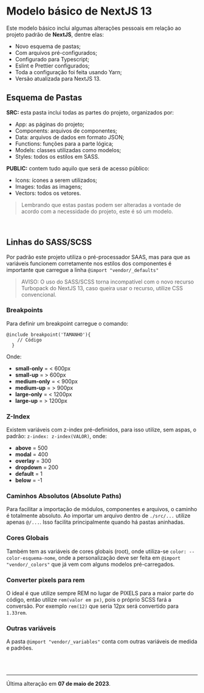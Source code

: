 # Modelo básico de NextJS 13

Este modelo básico inclui algumas alterações pessoais em relação ao projeto padrão de **NextJS**, dentre elas:

- Novo esquema de pastas;
- Com arquivos pré-configurados;
- Configurado para Typescript;
- Eslint e Prettier configurados;
- Toda a configuração foi feita usando Yarn;
- Versão atualizada para NextJS 13.

## Esquema de Pastas

**SRC:** esta pasta inclui todas as partes do projeto, organizados por:

- App: as páginas do projeto;
- Components: arquivos de componentes;
- Data: arquivos de dados em formato JSON;
- Functions: funções para a parte lógica;
- Models: classes utilizadas como modelos;
- Styles: todos os estilos em SASS.

**PUBLIC:** contem tudo aquilo que será de acesso público:

- Icons: ícones a serem utilizados;
- Images: todas as imagens;
- Vectors: todos os vetores.

> Lembrando que estas pastas podem ser alteradas a vontade de acordo com a necessidade do projeto, este é só um modelo.

<br/>

## Linhas do SASS/SCSS

Por padrão este projeto utiliza o pré-processador SAAS, mas para que as variáveis funcionem corretamente nos estilos dos componentes é importante que carregue a linha `@import "vendor/_defaults"`

> AVISO: O uso do SASS/SCSS torna incompatível com o novo recurso Turbopack do NextJS 13, caso queira usar o recurso, utilize CSS convencional.

### Breakpoints

Para definir um breakpoint carregue o comando:

```
@include breakpoint('TAMANHO'){
    // Código
  }
```

Onde:

- **small-only** = < 600px
- **small-up** = > 600px
- **medium-only** = < 900px
- **medium-up** = > 900px
- **large-only** = < 1200px
- **large-up** = > 1200px

### Z-Index

Existem variáveis com z-index pré-definidos, para isso utilize, sem aspas, o padrão: `z-index: z-index(VALOR)`, onde:

- **above** = 500
- **modal** = 400
- **overlay** = 300
- **dropdown** = 200
- **default** = 1
- **below** = -1

### Caminhos Absolutos (Absolute Paths)

Para facilitar a importação de módulos, componentes e arquivos, o caminho é totalmente absoluto. Ao importar um arquivo dentro de `./src/...` utilize apenas `@/...`. Isso facilita principalmente quando há pastas aninhadas.

### Cores Globais

Também tem as variáveis de cores globais (root), onde utiliza-se `color: --color-esquema-nome`, onde a personalização deve ser feita em `@import "vendor/_colors"` que já vem com alguns modelos pré-carregados.

### Converter pixels para rem

O ideal é que utilize sempre REM no lugar de PIXELS para a maior parte do código, então utilize `rem(valor em px)`, pois o próprio SCSS fará a conversão. Por exemplo `rem(12)` que seria 12px será convertido para `1.33rem`.

### Outras variáveis

A pasta `@import "vendor/_variables"` conta com outras variáveis de medida e padrões.

<br/>

<br/>

---

Última alteração em **07 de maio de 2023**.
